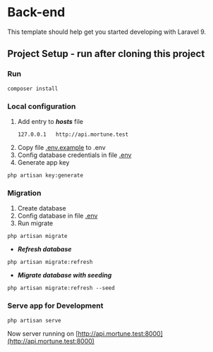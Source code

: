 # Back-end

This template should help get you started developing with Laravel 9.

## Project Setup - run after cloning this project

### Run
```shell
composer install
```

### Local configuration
1. Add entry to _**hosts**_ file
    ```text
    127.0.0.1	http://api.mortune.test
    ```
2. Copy file [.env.example](./.env.example) to .env
3. Config database credentials in file [.env](./.env)
4. Generate app key
```shell
php artisan key:generate
```

### Migration
1. Create database
2. Config database in file [.env](./.env)
3. Run migrate
```shell
php artisan migrate
```
- _**Refresh database**_
```shell
php artisan migrate:refresh
```
- _**Migrate database with seeding**_
```shell
php artisan migrate:refresh --seed
```
### Serve app for Development

```sh
php artisan serve
```
Now server running on [http://api.mortune.test:8000](http://api.mortune.test:8000)
